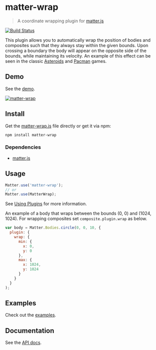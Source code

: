 # matter-wrap

> A coordinate wrapping plugin for [matter.js](https://github.com/liabru/matter-js/)

[![Build Status](https://travis-ci.org/liabru/matter-wrap.svg?branch=master)](https://travis-ci.org/liabru/matter-wrap)

This plugin allows you to automatically wrap the position of bodies and composites such that they always stay within the given bounds. Upon crossing a boundary the body will appear on the opposite side of the bounds, while maintaining its velocity.
An example of this effect can be seen in the classic 
[Asteroids](https://www.youtube.com/watch?v=WYSupJ5r2zo) and [Pacman](https://youtu.be/3-C7lHLFLU8?t=63) games.

## Demo

See the [demo](http://liabru.github.io/matter-wrap).

[![matter-wrap](docs/demo.gif)](http://liabru.github.io/matter-wrap)

## Install

Get the [matter-wrap.js](build/matter-wrap.js) file directly or get it via npm:

    npm install matter-wrap

### Dependencies

- [matter.js](https://github.com/liabru/matter-js/)

## Usage

```js
Matter.use('matter-wrap');
// or
Matter.use(MatterWrap);
```

See [Using Plugins](https://github.com/liabru/matter-js/wiki/Using-plugins#using-plugins) for more information.

An example of a body that wraps between the bounds (0, 0) and (1024, 1024).
For wrapping composites set `composite.plugin.wrap` as below.

```js
var body = Matter.Bodies.circle(0, 0, 10, {
  plugin: {
    wrap: {
      min: {
        x: 0,
        y: 0
      },
      max: {
        x: 1024,
        y: 1024
      }
    }
  }
);
```

## Examples

Check out the [examples](docs/examples).

## Documentation

See the [API docs](API.md).